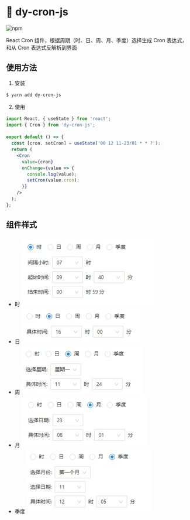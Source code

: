 # 🌟 dy-cron-js

![npm](https://img.shields.io/npm/v/dy-cron-js)

React Cron 组件，根据周期（时、日、周、月、季度）选择生成 Cron 表达式，和从 Cron 表达式反解析到界面

## 使用方法

1. 安装

```bash
$ yarn add dy-cron-js
```

2. 使用

```jsx
import React, { useState } from 'react';
import { Cron } from 'dy-cron-js';

export default () => {
  const [cron, setCron] = useState('00 12 11-23/01 * * ?');
  return (
    <Cron
      value={cron}
      onChange={value => {
        console.log(value);
        setCron(value.cron);
      }}
    />
  );
};
```

## 组件样式

- 时
  ![时](./images/h.jpg)
- 日
  ![日](./images/d.jpg)
- 周
  ![周](./images/w.jpg)
- 月
  ![月](./images/m.jpg)
- 季度
  ![季度](./images/q.jpg)

